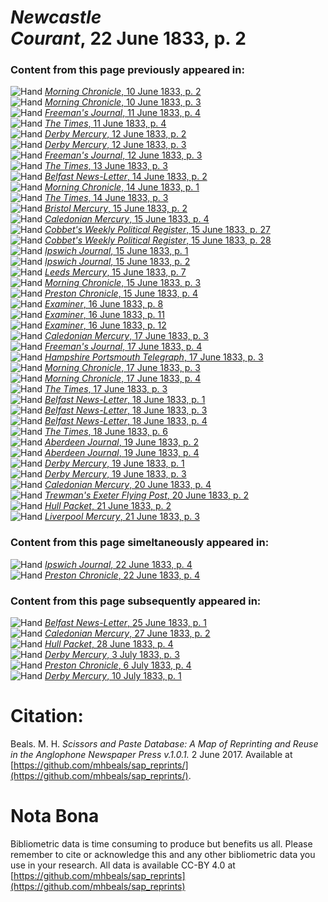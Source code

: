 # *Newcastle Courant*, 22 June 1833, p. 2  
  
### Content from this page previously appeared in:  
![Hand](http://scissorsandpaste.net/wp-content/uploads/2017/06/smallhandpointer.png) [*Morning Chronicle*, 10 June 1833, p. 2](https://mhbeals.github.io/sap_html/Morning-Chronicle/Morning-Chronicle-10-June-1833-p-2)  
![Hand](http://scissorsandpaste.net/wp-content/uploads/2017/06/smallhandpointer.png) [*Morning Chronicle*, 10 June 1833, p. 3](https://mhbeals.github.io/sap_html/Morning-Chronicle/Morning-Chronicle-10-June-1833-p-3)  
![Hand](http://scissorsandpaste.net/wp-content/uploads/2017/06/smallhandpointer.png) [*Freeman's Journal*, 11 June 1833, p. 4](https://mhbeals.github.io/sap_html/Freeman's-Journal/Freeman's-Journal-11-June-1833-p-4)  
![Hand](http://scissorsandpaste.net/wp-content/uploads/2017/06/smallhandpointer.png) [*The Times*, 11 June 1833, p. 4](https://mhbeals.github.io/sap_html/The-Times/The-Times-11-June-1833-p-4)  
![Hand](http://scissorsandpaste.net/wp-content/uploads/2017/06/smallhandpointer.png) [*Derby Mercury*, 12 June 1833, p. 2](https://mhbeals.github.io/sap_html/Derby-Mercury/Derby-Mercury-12-June-1833-p-2)  
![Hand](http://scissorsandpaste.net/wp-content/uploads/2017/06/smallhandpointer.png) [*Derby Mercury*, 12 June 1833, p. 3](https://mhbeals.github.io/sap_html/Derby-Mercury/Derby-Mercury-12-June-1833-p-3)  
![Hand](http://scissorsandpaste.net/wp-content/uploads/2017/06/smallhandpointer.png) [*Freeman's Journal*, 12 June 1833, p. 3](https://mhbeals.github.io/sap_html/Freeman's-Journal/Freeman's-Journal-12-June-1833-p-3)  
![Hand](http://scissorsandpaste.net/wp-content/uploads/2017/06/smallhandpointer.png) [*The Times*, 13 June 1833, p. 3](https://mhbeals.github.io/sap_html/The-Times/The-Times-13-June-1833-p-3)  
![Hand](http://scissorsandpaste.net/wp-content/uploads/2017/06/smallhandpointer.png) [*Belfast News-Letter*, 14 June 1833, p. 2](https://mhbeals.github.io/sap_html/Belfast-News-Letter/Belfast-News-Letter-14-June-1833-p-2)  
![Hand](http://scissorsandpaste.net/wp-content/uploads/2017/06/smallhandpointer.png) [*Morning Chronicle*, 14 June 1833, p. 1](https://mhbeals.github.io/sap_html/Morning-Chronicle/Morning-Chronicle-14-June-1833-p-1)  
![Hand](http://scissorsandpaste.net/wp-content/uploads/2017/06/smallhandpointer.png) [*The Times*, 14 June 1833, p. 3](https://mhbeals.github.io/sap_html/The-Times/The-Times-14-June-1833-p-3)  
![Hand](http://scissorsandpaste.net/wp-content/uploads/2017/06/smallhandpointer.png) [*Bristol Mercury*, 15 June 1833, p. 2](https://mhbeals.github.io/sap_html/Bristol-Mercury/Bristol-Mercury-15-June-1833-p-2)  
![Hand](http://scissorsandpaste.net/wp-content/uploads/2017/06/smallhandpointer.png) [*Caledonian Mercury*, 15 June 1833, p. 4](https://mhbeals.github.io/sap_html/Caledonian-Mercury/Caledonian-Mercury-15-June-1833-p-4)  
![Hand](http://scissorsandpaste.net/wp-content/uploads/2017/06/smallhandpointer.png) [*Cobbet's Weekly Political Register*, 15 June 1833, p. 27](https://mhbeals.github.io/sap_html/Cobbet's-Weekly-Political-Register/Cobbet's-Weekly-Political-Register-15-June-1833-p-27)  
![Hand](http://scissorsandpaste.net/wp-content/uploads/2017/06/smallhandpointer.png) [*Cobbet's Weekly Political Register*, 15 June 1833, p. 28](https://mhbeals.github.io/sap_html/Cobbet's-Weekly-Political-Register/Cobbet's-Weekly-Political-Register-15-June-1833-p-28)  
![Hand](http://scissorsandpaste.net/wp-content/uploads/2017/06/smallhandpointer.png) [*Ipswich Journal*, 15 June 1833, p. 1](https://mhbeals.github.io/sap_html/Ipswich-Journal/Ipswich-Journal-15-June-1833-p-1)  
![Hand](http://scissorsandpaste.net/wp-content/uploads/2017/06/smallhandpointer.png) [*Ipswich Journal*, 15 June 1833, p. 2](https://mhbeals.github.io/sap_html/Ipswich-Journal/Ipswich-Journal-15-June-1833-p-2)  
![Hand](http://scissorsandpaste.net/wp-content/uploads/2017/06/smallhandpointer.png) [*Leeds Mercury*, 15 June 1833, p. 7](https://mhbeals.github.io/sap_html/Leeds-Mercury/Leeds-Mercury-15-June-1833-p-7)  
![Hand](http://scissorsandpaste.net/wp-content/uploads/2017/06/smallhandpointer.png) [*Morning Chronicle*, 15 June 1833, p. 3](https://mhbeals.github.io/sap_html/Morning-Chronicle/Morning-Chronicle-15-June-1833-p-3)  
![Hand](http://scissorsandpaste.net/wp-content/uploads/2017/06/smallhandpointer.png) [*Preston Chronicle*, 15 June 1833, p. 4](https://mhbeals.github.io/sap_html/Preston-Chronicle/Preston-Chronicle-15-June-1833-p-4)  
![Hand](http://scissorsandpaste.net/wp-content/uploads/2017/06/smallhandpointer.png) [*Examiner*, 16 June 1833, p. 8](https://mhbeals.github.io/sap_html/Examiner/Examiner-16-June-1833-p-8)  
![Hand](http://scissorsandpaste.net/wp-content/uploads/2017/06/smallhandpointer.png) [*Examiner*, 16 June 1833, p. 11](https://mhbeals.github.io/sap_html/Examiner/Examiner-16-June-1833-p-11)  
![Hand](http://scissorsandpaste.net/wp-content/uploads/2017/06/smallhandpointer.png) [*Examiner*, 16 June 1833, p. 12](https://mhbeals.github.io/sap_html/Examiner/Examiner-16-June-1833-p-12)  
![Hand](http://scissorsandpaste.net/wp-content/uploads/2017/06/smallhandpointer.png) [*Caledonian Mercury*, 17 June 1833, p. 3](https://mhbeals.github.io/sap_html/Caledonian-Mercury/Caledonian-Mercury-17-June-1833-p-3)  
![Hand](http://scissorsandpaste.net/wp-content/uploads/2017/06/smallhandpointer.png) [*Freeman's Journal*, 17 June 1833, p. 4](https://mhbeals.github.io/sap_html/Freeman's-Journal/Freeman's-Journal-17-June-1833-p-4)  
![Hand](http://scissorsandpaste.net/wp-content/uploads/2017/06/smallhandpointer.png) [*Hampshire Portsmouth Telegraph*, 17 June 1833, p. 3](https://mhbeals.github.io/sap_html/Hampshire-Portsmouth-Telegraph/Hampshire-Portsmouth-Telegraph-17-June-1833-p-3)  
![Hand](http://scissorsandpaste.net/wp-content/uploads/2017/06/smallhandpointer.png) [*Morning Chronicle*, 17 June 1833, p. 3](https://mhbeals.github.io/sap_html/Morning-Chronicle/Morning-Chronicle-17-June-1833-p-3)  
![Hand](http://scissorsandpaste.net/wp-content/uploads/2017/06/smallhandpointer.png) [*Morning Chronicle*, 17 June 1833, p. 4](https://mhbeals.github.io/sap_html/Morning-Chronicle/Morning-Chronicle-17-June-1833-p-4)  
![Hand](http://scissorsandpaste.net/wp-content/uploads/2017/06/smallhandpointer.png) [*The Times*, 17 June 1833, p. 3](https://mhbeals.github.io/sap_html/The-Times/The-Times-17-June-1833-p-3)  
![Hand](http://scissorsandpaste.net/wp-content/uploads/2017/06/smallhandpointer.png) [*Belfast News-Letter*, 18 June 1833, p. 1](https://mhbeals.github.io/sap_html/Belfast-News-Letter/Belfast-News-Letter-18-June-1833-p-1)  
![Hand](http://scissorsandpaste.net/wp-content/uploads/2017/06/smallhandpointer.png) [*Belfast News-Letter*, 18 June 1833, p. 3](https://mhbeals.github.io/sap_html/Belfast-News-Letter/Belfast-News-Letter-18-June-1833-p-3)  
![Hand](http://scissorsandpaste.net/wp-content/uploads/2017/06/smallhandpointer.png) [*Belfast News-Letter*, 18 June 1833, p. 4](https://mhbeals.github.io/sap_html/Belfast-News-Letter/Belfast-News-Letter-18-June-1833-p-4)  
![Hand](http://scissorsandpaste.net/wp-content/uploads/2017/06/smallhandpointer.png) [*The Times*, 18 June 1833, p. 6](https://mhbeals.github.io/sap_html/The-Times/The-Times-18-June-1833-p-6)  
![Hand](http://scissorsandpaste.net/wp-content/uploads/2017/06/smallhandpointer.png) [*Aberdeen Journal*, 19 June 1833, p. 2](https://mhbeals.github.io/sap_html/Aberdeen-Journal/Aberdeen-Journal-19-June-1833-p-2)  
![Hand](http://scissorsandpaste.net/wp-content/uploads/2017/06/smallhandpointer.png) [*Aberdeen Journal*, 19 June 1833, p. 4](https://mhbeals.github.io/sap_html/Aberdeen-Journal/Aberdeen-Journal-19-June-1833-p-4)  
![Hand](http://scissorsandpaste.net/wp-content/uploads/2017/06/smallhandpointer.png) [*Derby Mercury*, 19 June 1833, p. 1](https://mhbeals.github.io/sap_html/Derby-Mercury/Derby-Mercury-19-June-1833-p-1)  
![Hand](http://scissorsandpaste.net/wp-content/uploads/2017/06/smallhandpointer.png) [*Derby Mercury*, 19 June 1833, p. 3](https://mhbeals.github.io/sap_html/Derby-Mercury/Derby-Mercury-19-June-1833-p-3)  
![Hand](http://scissorsandpaste.net/wp-content/uploads/2017/06/smallhandpointer.png) [*Caledonian Mercury*, 20 June 1833, p. 4](https://mhbeals.github.io/sap_html/Caledonian-Mercury/Caledonian-Mercury-20-June-1833-p-4)  
![Hand](http://scissorsandpaste.net/wp-content/uploads/2017/06/smallhandpointer.png) [*Trewman's Exeter Flying Post*, 20 June 1833, p. 2](https://mhbeals.github.io/sap_html/Trewman's-Exeter-Flying-Post/Trewman's-Exeter-Flying-Post-20-June-1833-p-2)  
![Hand](http://scissorsandpaste.net/wp-content/uploads/2017/06/smallhandpointer.png) [*Hull Packet*, 21 June 1833, p. 2](https://mhbeals.github.io/sap_html/Hull-Packet/Hull-Packet-21-June-1833-p-2)  
![Hand](http://scissorsandpaste.net/wp-content/uploads/2017/06/smallhandpointer.png) [*Liverpool Mercury*, 21 June 1833, p. 3](https://mhbeals.github.io/sap_html/Liverpool-Mercury/Liverpool-Mercury-21-June-1833-p-3)  
  
### Content from this page simeltaneously appeared in:  
![Hand](http://scissorsandpaste.net/wp-content/uploads/2017/06/smallhandpointer.png) [*Ipswich Journal*, 22 June 1833, p. 4](https://mhbeals.github.io/sap_html/Ipswich-Journal/Ipswich-Journal-22-June-1833-p-4)  
![Hand](http://scissorsandpaste.net/wp-content/uploads/2017/06/smallhandpointer.png) [*Preston Chronicle*, 22 June 1833, p. 4](https://mhbeals.github.io/sap_html/Preston-Chronicle/Preston-Chronicle-22-June-1833-p-4)  
  
### Content from this page subsequently appeared in:  
![Hand](http://scissorsandpaste.net/wp-content/uploads/2017/06/smallhandpointer.png) [*Belfast News-Letter*, 25 June 1833, p. 1](https://mhbeals.github.io/sap_html/Belfast-News-Letter/Belfast-News-Letter-25-June-1833-p-1)  
![Hand](http://scissorsandpaste.net/wp-content/uploads/2017/06/smallhandpointer.png) [*Caledonian Mercury*, 27 June 1833, p. 2](https://mhbeals.github.io/sap_html/Caledonian-Mercury/Caledonian-Mercury-27-June-1833-p-2)  
![Hand](http://scissorsandpaste.net/wp-content/uploads/2017/06/smallhandpointer.png) [*Hull Packet*, 28 June 1833, p. 4](https://mhbeals.github.io/sap_html/Hull-Packet/Hull-Packet-28-June-1833-p-4)  
![Hand](http://scissorsandpaste.net/wp-content/uploads/2017/06/smallhandpointer.png) [*Derby Mercury*, 3 July 1833, p. 3](https://mhbeals.github.io/sap_html/Derby-Mercury/Derby-Mercury-3-July-1833-p-3)  
![Hand](http://scissorsandpaste.net/wp-content/uploads/2017/06/smallhandpointer.png) [*Preston Chronicle*, 6 July 1833, p. 4](https://mhbeals.github.io/sap_html/Preston-Chronicle/Preston-Chronicle-6-July-1833-p-4)  
![Hand](http://scissorsandpaste.net/wp-content/uploads/2017/06/smallhandpointer.png) [*Derby Mercury*, 10 July 1833, p. 1](https://mhbeals.github.io/sap_html/Derby-Mercury/Derby-Mercury-10-July-1833-p-1)  


# Citation: 

Beals. M. H. *Scissors and Paste Database: A Map of Reprinting and Reuse in the Anglophone Newspaper Press v.1.0.1.* 2 June 2017. Available at [https://github.com/mhbeals/sap_reprints/](https://github.com/mhbeals/sap_reprints/). 

# Nota Bona

Bibliometric data is time consuming to produce but benefits us all. Please remember to cite or acknowledge this and any other bibliometric data you use in your research. All data is available CC-BY 4.0 at [https://github.com/mhbeals/sap_reprints](https://github.com/mhbeals/sap_reprints)